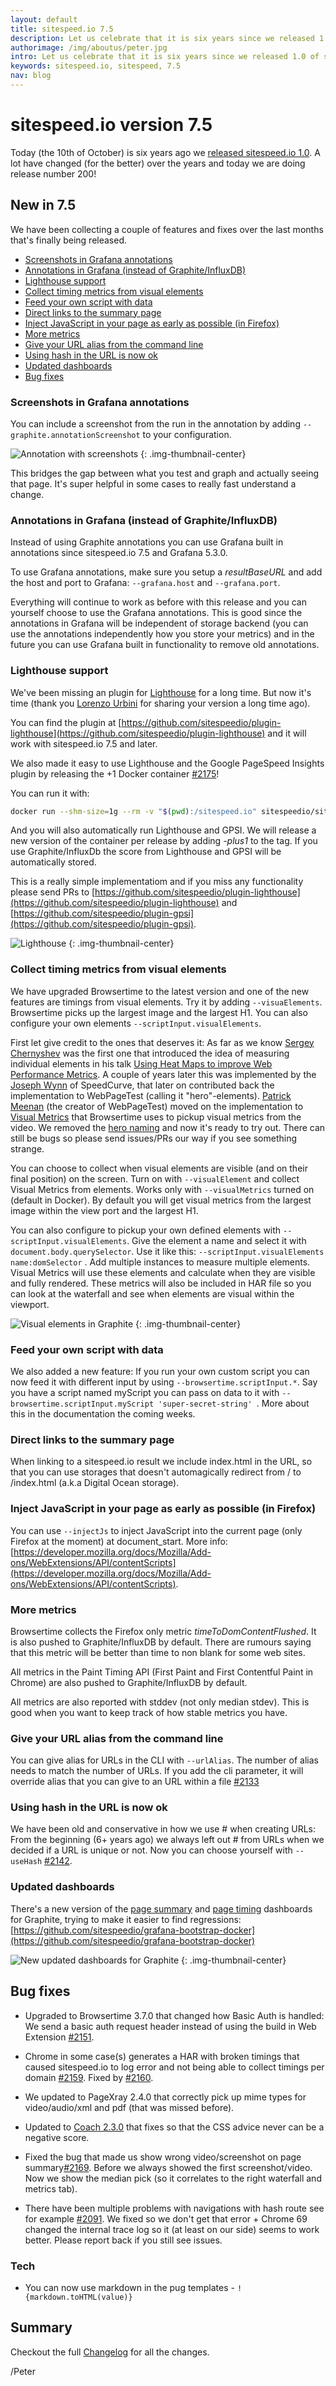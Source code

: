 ```yaml
---
layout: default
title: sitespeed.io 7.5
description: Let us celebrate that it is six years since we released 1.0 of sitespeed.io!  
authorimage: /img/aboutus/peter.jpg
intro: Let us celebrate that it is six years since we released 1.0 of sitespeed.io! Today we are releasing 7.5 (release number 200) with a couple of really cool features.
keywords: sitespeed.io, sitespeed, 7.5
nav: blog
---
```


# sitespeed.io version 7.5
Today (the 10th of October) is six years ago we [released sitespeed.io 1.0](https://github.com/sitespeedio/sitespeed.io/blob/main/CHANGELOG.md#version-10---2012-10-10). A lot have changed (for the better) over the years and today we are doing release number 200! 

## New in 7.5
We have been collecting a couple of features and fixes over the last months that's finally being released.

- [Screenshots in Grafana annotations](#screenshots-in-grafana-annotations)
- [Annotations in Grafana (instead of Graphite/InfluxDB)](#annotations-in-grafana-instead-of-graphiteinfluxdb)
- [Lighthouse support](#lighthouse-support)
- [Collect timing metrics from visual elements](#collect-timing-metrics-from-visual-elements)
- [Feed your own script with data](#feed-your-own-script-with-data)
- [Direct links to the summary page](#direct-links-to-the-summary-page)
- [Inject JavaScript in your page as early as possible (in Firefox)](#inject-javascript-in-your-page-as-early-as-possible-in-firefox)
- [More metrics](#more-metrics)
- [Give your URL alias from the command line](#give-your-url-alias-from-the-command-line)
- [Using hash in the URL is now ok](#using-hash-in-the-url-is-now-ok)
- [Updated dashboards](#updated-dashboards)
- [Bug fixes](#bug-fixes)


### Screenshots in Grafana annotations

You can include a screenshot from the run in the annotation by adding <code>--graphite.annotationScreenshot</code> to your configuration.

![Annotation with screenshots]({{site.baseurl}}/img/annotation-with-screenshot.png)
{: .img-thumbnail-center}

This bridges the gap between what you test and graph and actually seeing that page. It's super helpful in some cases to really fast understand a change.

### Annotations in Grafana (instead of Graphite/InfluxDB)
Instead of using Graphite annotations you can use Grafana built in annotations since sitespeed.io 7.5 and Grafana 5.3.0.

To use Grafana annotations, make sure you setup a *resultBaseURL* and add the host and port to Grafana: <code>--grafana.host</code> and <code>--grafana.port</code>.

Everything will continue to work as before with this release and you can yourself choose to use the Grafana annotations. This is good since the annotations in Grafana will be independent of storage backend (you can use the annotations independently how you store your metrics) and in the future you can use Grafana built in functionality to remove old annotations.


### Lighthouse support
We've been missing an plugin for [Lighthouse](https://github.com/GoogleChrome/lighthouse) for a long time. But now it's time (thank you [Lorenzo Urbini](https://github.com/siteriaitaliana) for sharing your version a long time ago).

You can find the plugin at [https://github.com/sitespeedio/plugin-lighthouse](https://github.com/sitespeedio/plugin-lighthouse) and it will work with sitespeed.io 7.5 and later.

We also made it easy to use Lighthouse and the Google PageSpeed Insights plugin by releasing the +1 Docker container [#2175](https://github.com/sitespeedio/sitespeed.io/pull/2175)! 

You can run it with: 

```bash
docker run --shm-size=1g --rm -v "$(pwd):/sitespeed.io" sitespeedio/sitespeed.io:7.5.0-plus1 https://www.sitespeed.io/
``` 

And you will also automatically run Lighthouse and GPSI. We will release a new version of the container per release by adding *-plus1* to the tag. If you use Graphite/InfluxDb the score from Lighthouse and GPSI will be automatically stored.

This is a really simple implementatiom and if you miss any functionality please send PRs to [https://github.com/sitespeedio/plugin-lighthouse](https://github.com/sitespeedio/plugin-lighthouse) and [https://github.com/sitespeedio/plugin-gpsi](https://github.com/sitespeedio/plugin-gpsi).

![Lighthouse]({{site.baseurl}}/img/lighthouse.png)
{: .img-thumbnail-center}

### Collect timing metrics from visual elements
We have upgraded Browsertime to the latest version and one of the new features are timings from visual elements. Try it by adding ```--visuaElements```. Browsertime picks up the largest image and the largest H1. You can also configure your own elements ```--scriptInput.visualElements```. 

First let give credit to the ones that deserves it: As far as we know [Sergey Chernyshev](https://twitter.com/sergeyche) was the first one that introduced the idea of measuring individual elements in his talk [Using Heat Maps to improve Web Performance Metrics](https://www.youtube.com/watch?v=t6l9U5bC8jA). A couple of years later this was implemented by the [Joseph Wynn](https://twitter.com/joseph_wynn) of SpeedCurve, that later on contributed back the implementation to WebPageTest (calling it "hero"-elements). [Patrick Meenan](https://twitter.com/patmeenan) (the creator of WebPageTest) moved on the implementation to [Visual Metrics](https://github.com/WPO-Foundation/visualmetrics) that Browsertime uses to pickup visual metrics from the video. We removed the [hero naming]({{site.baseurl}}/img/why-hero-is-a-bad-name.jpg) and now it's ready to try out. There can still be bugs so please send issues/PRs our way if you see something strange.

You can choose to collect when visual elements are visible (and on their final position) on the screen. Turn on with <code>--visualElement</code> and collect Visual Metrics from elements. Works only with <code>--visualMetrics</code> turned on (default in Docker). By default you will get visual metrics from the largest image within the view port and the largest H1. 

You can also configure to pickup your own defined elements with <code>--scriptInput.visualElements</code>. Give the element a name
and select it with <code>document.body.querySelector</code>. Use it like this: <code>--scriptInput.visualElements name:domSelector</code> . Add multiple instances to measure multiple elements. Visual Metrics will use these elements and calculate when they are visible and fully rendered. These metrics will also be included in HAR file so you can look at the waterfall and see when elements are visual within the viewport.

 ![Visual elements in Graphite]({{site.baseurl}}/img/visual-elements-graphite.png)
{: .img-thumbnail-center}

### Feed your own script with data
We also added a new feature: If you run your own custom script you can now feed it with different input by using ```--browsertime.scriptInput.*```. Say you have a script named myScript you can pass on data to it with ```--browsertime.scriptInput.myScript 'super-secret-string' ```. More about this in the documentation the coming weeks.

### Direct links to the summary page

When linking to a sitespeed.io result we include index.html in the URL, so that you can use storages that doesn't automagically redirect from / to /index.html (a.k.a Digital Ocean storage).

### Inject JavaScript in your page as early as possible (in Firefox)

You can use ```--injectJs``` to inject JavaScript into the current page (only Firefox at the moment) at document_start. More info: [https://developer.mozilla.org/docs/Mozilla/Add-ons/WebExtensions/API/contentScripts](https://developer.mozilla.org/docs/Mozilla/Add-ons/WebExtensions/API/contentScripts).

### More metrics 
Browsertime collects the Firefox only metric *timeToDomContentFlushed*. It is also pushed to Graphite/InfluxDB by default. There are rumours saying that this metric will be better than time to non blank for some web sites.

All metrics in the Paint Timing API (First Paint and First Contentful Paint in Chrome) are also pushed to Graphite/InfluxDB by default.

All metrics are also reported with stddev (not only median stdev). This is good when you want to keep track of how stable metrics you have.

### Give your URL alias from the command line

You can give alias for URLs in the CLI with ```--urlAlias```. The number of alias needs to match the number of URLs. If you add the cli parameter, it will override alias that you can give to an URL within a file [#2133](https://github.com/sitespeedio/sitespeed.io/pull/2133)

### Using hash in the URL is now ok
We have been old and conservative in how we use # when creating URLs: From the beginning (6+ years ago) we always left out # from URLs when we decided if a URL is unique or not. Now you can choose yourself with ```--useHash``` [#2142](https://github.com/sitespeedio/sitespeed.io/pull/2142).

### Updated dashboards
There's a new version of the [page summary](https://github.com/sitespeedio/grafana-bootstrap-docker/blob/main/dashboards/graphite/PageSummary.json) and [page timing](https://github.com/sitespeedio/grafana-bootstrap-docker/blob/main/dashboards/graphite/PageTimingMetrics.json) dashboards for Graphite, trying to make it easier to find regressions: [https://github.com/sitespeedio/grafana-bootstrap-docker](https://github.com/sitespeedio/grafana-bootstrap-docker)

 ![New updated dashboards for Graphite]({{site.baseurl}}/img/page-summary-7.5.png)
{: .img-thumbnail-center}

## Bug fixes

* Upgraded to Browsertime 3.7.0 that changed how Basic Auth is handled: We send a basic auth request header instead of using the build in Web Extension [#2151](https://github.com/sitespeedio/sitespeed.io/issues/2151).

* Chrome in some case(s) generates a HAR with broken timings that caused sitespeed.io to log error and not being able to collect timings per domain [#2159](https://github.com/sitespeedio/sitespeed.io/issues/2159). Fixed by [#2160](https://github.com/sitespeedio/sitespeed.io/pull/2160).

* We updated to PageXray 2.4.0 that correctly pick up mime types for video/audio/xml and pdf (that was missed before). 

* Updated to [Coach 2.3.0](https://github.com/sitespeedio/coach/blob/main/CHANGELOG.md) that fixes so that the CSS advice never can be a negative score.

* Fixed the bug that made us show wrong video/screenshot on page summary[#2169](https://github.com/sitespeedio/sitespeed.io/pull/2169). Before we always showed the first screenshot/video. Now we show the median pick (so it correlates to the right waterfall and metrics tab).

* There have been multiple problems with navigations with hash route see for example [#2091](https://github.com/sitespeedio/sitespeed.io/issues/2091). We fixed so we don't get that error + Chrome 69 changed the internal trace log so it (at least on our side) seems to work better. Please report back if you still see issues.


### Tech
* You can now use markdown in the pug templates - ```!{markdown.toHTML(value)}```


## Summary
Checkout the full [Changelog](https://github.com/sitespeedio/sitespeed.io/blob/main/CHANGELOG.md) for all the changes.

/Peter